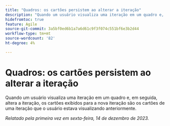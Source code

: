 ```yaml
---
title: "Quadros: os cartões persistem ao alterar a iteração"
description: "Quando um usuário visualiza uma iteração em um quadro e, em seguida, altera a iteração, os cartões exibidos para a nova iteração são os cartões de uma iteração que o usuário estava visualizando anteriormente."
hidefromtoc: true
feature: Agile
source-git-commit: 3a5bf0ed6b1a7a6d61c9f3f074c551bf6e3b2d44
workflow-type: tm+mt
source-wordcount: '82'
ht-degree: 4%

---
```



# Quadros: os cartões persistem ao alterar a iteração

<!--
>[!NOTE]
>
>This issue was fixed on January 12, 2024.-->

Quando um usuário visualiza uma iteração em um quadro e, em seguida, altera a iteração, os cartões exibidos para a nova iteração são os cartões de uma iteração que o usuário estava visualizando anteriormente.

_Relatado pela primeira vez em sexta-feira, 14 de dezembro de 2023._
